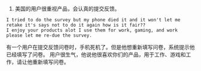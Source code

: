 1. 美国的用户很重视产品，会认真的提交反馈。
```
I tried to do the survey but my phone died it and it won't let me retake it's says not to do it again how is it fair?? 
I enjoy your products alot I use them for work, gaming, and work please let me re-due the survey.
```
有一个用户在提交反馈问卷时，手机死机了。但是他想重新填写问卷，系统提示他已经填写了问卷。
用户很生气，他说他很喜欢你们的产品，用于工作、游戏和工作，请让他重新填写问卷。
